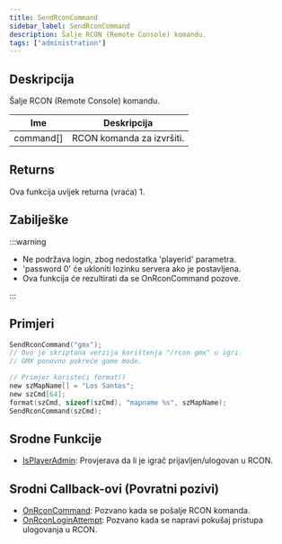 ```yaml
---
title: SendRconCommand
sidebar_label: SendRconCommand
description: Šalje RCON (Remote Console) komandu.
tags: ["administration"]
---
```


## Deskripcija

Šalje RCON (Remote Console) komandu.

| Ime       | Deskripcija               |
| --------- | ------------------------- |
| command[] | RCON komanda za izvršiti. |

## Returns

Ova funkcija uvijek returna (vraća) 1.

## Zabilješke

:::warning

- Ne podržava login, zbog nedostatka 'playerid' parametra.
- 'password 0' će ukloniti lozinku servera ako je postavljena.
- Ova funkcija će rezultirati da se OnRconCommand pozove.

:::

## Primjeri

```c
SendRconCommand("gmx");
// Ovo je skriptana verzija korištenja "/rcon gmx" u igri.
// GMX ponovno pokreće game mode.

// Primjer koristeći format()
new szMapName[] = "Los Santos";
new szCmd[64];
format(szCmd, sizeof(szCmd), "mapname %s", szMapName);
SendRconCommand(szCmd);
```

## Srodne Funkcije

- [IsPlayerAdmin](IsPlayerAdmin): Provjerava da li je igrač prijavljen/ulogovan u RCON.

## Srodni Callback-ovi (Povratni pozivi)

- [OnRconCommand](../callbacks/OnRconCommand): Pozvano kada se pošalje RCON komanda.
- [OnRconLoginAttempt](../callbacks/OnRconLoginAttempt): Pozvano kada se napravi pokušaj pristupa ulogovanja u RCON.
